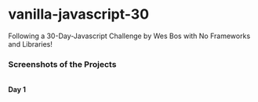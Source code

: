 # vanilla-javascript-30
Following a 30-Day-Javascript Challenge by Wes Bos with No Frameworks and Libraries!
<br>
<h3>Screenshots of the Projects</h3>
<br>
<strong>Day 1</strong>
